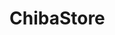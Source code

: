 # ChibaStore
<!-- Thành viên trong nhóm
1. Phạm Văn Đông
2. Nguyễn Kim Tuế
3. Trần Ngọc Tuấn
Lớp 63HTTT2 - Đại học Thủy Lợi
 -->

